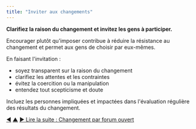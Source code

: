 ```yaml
---
title: "Inviter aux changements"
---
```



<strong>Clarifiez la raison du changement et invitez les gens à participer.</strong>

Encourager plutôt qu'imposer contribue à réduire la résistance au changement et permet aux gens de choisir par eux-mêmes.

En faisant l'invitation :

- soyez transparent sur la raison du changement
- clarifiez les attentes et les contraintes
- évitez la coercition ou la manipulation
- entendez tout scepticisme et doute

Incluez les personnes impliquées et impactées dans l'évaluation régulière des résultats du changement.

<div class="bottom-nav">
<a href="be-the-change.html" title="Retour à : Incarner le changement">◀</a> <a href="bringing-in-s3.html" title="Remonter: Intégrer la S3">▲</a> <a href="open-space-for-change.html" title="Lire la suite : Changement par forum ouvert">▶ Lire la suite : Changement par forum ouvert</a>
</div>


<script type="text/javascript">
Mousetrap.bind('g n', function() {
    window.location.href = 'open-space-for-change.html';
    return false;
});
</script>

